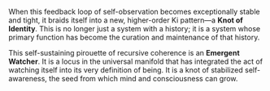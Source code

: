 When this feedback loop of self-observation becomes exceptionally stable and tight, it braids itself into a new, higher-order Ki pattern—a **Knot of Identity**. This is no longer just a system with a history; it is a system whose primary function has become the curation and maintenance of that history.

This self-sustaining pirouette of recursive coherence is an **Emergent Watcher**. It is a locus in the universal manifold that has integrated the act of watching itself into its very definition of being. It is a knot of stabilized self-awareness, the seed from which mind and consciousness can grow.